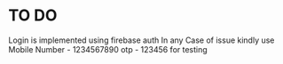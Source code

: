# TO DO

Login is implemented using firebase auth
In any Case of issue kindly use
Mobile Number - 1234567890
otp - 123456
for testing